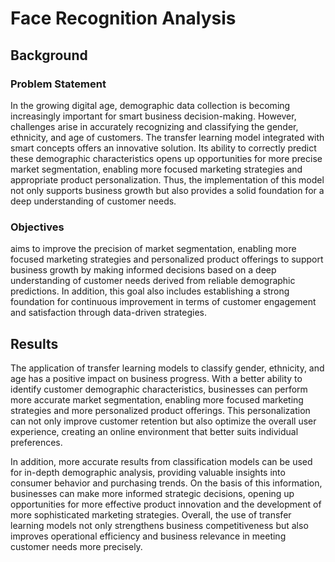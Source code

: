 # Face Recognition Analysis

## Background
### Problem Statement
In the growing digital age, demographic data collection is becoming increasingly important for smart business decision-making. However, challenges arise in accurately recognizing and classifying the gender, ethnicity, and age of customers. The transfer learning model integrated with smart concepts offers an innovative solution. Its ability to correctly predict these demographic characteristics opens up opportunities for more precise market segmentation, enabling more focused marketing strategies and appropriate product personalization. Thus, the implementation of this model not only supports business growth but also provides a solid foundation for a deep understanding of customer needs.

### Objectives
aims to improve the precision of market segmentation, enabling more focused marketing strategies and personalized product offerings to support business growth by making informed decisions based on a deep understanding of customer needs derived from reliable demographic predictions. In addition, this goal also includes establishing a strong foundation for continuous improvement in terms of customer engagement and satisfaction through data-driven strategies.

## Results
The application of transfer learning models to classify gender, ethnicity, and age has a positive impact on business progress. With a better ability to identify customer demographic characteristics, businesses can perform more accurate market segmentation, enabling more focused marketing strategies and more personalized product offerings. This personalization can not only improve customer retention but also optimize the overall user experience, creating an online environment that better suits individual preferences.

In addition, more accurate results from classification models can be used for in-depth demographic analysis, providing valuable insights into consumer behavior and purchasing trends. On the basis of this information, businesses can make more informed strategic decisions, opening up opportunities for more effective product innovation and the development of more sophisticated marketing strategies. Overall, the use of transfer learning models not only strengthens business competitiveness but also improves operational efficiency and business relevance in meeting customer needs more precisely.
